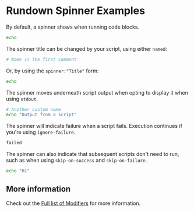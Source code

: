 # Rundown Spinner Examples

By default, a spinner shows when running code blocks.

``` bash
echo
```

The spinner title can be changed by your script, using either `named`:

``` bash named
# Name is the first comment
```

Or, by using the `spinner:"Title"` form:

``` bash spinner:"Custom title via label value"
echo
```


The spinner moves underneath script output when opting to display it when using `stdout`.

``` bash named stdout
# Another custom name
echo "Output from a script"
```

The spinner will indicate failure when a script fails. Execution continues if you're using `ignore-failure`.

``` bash ignore-failure
failed
```

The spinner can also indicate that subsequent scripts don't need to run, such as when using `skip-on-success` and `skip-on-failure`.

``` bash skip-on-success
echo "Hi"
```

## More information

Check out the [Full list of Modifiers](./mods.md) for more information.
